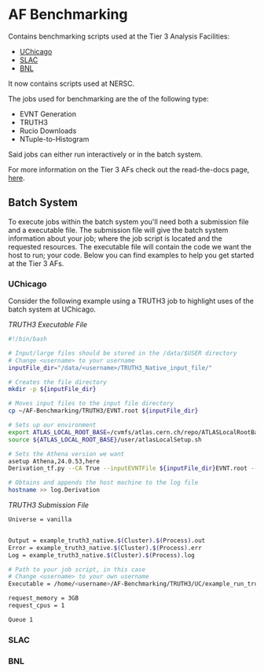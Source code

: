 # AF Benchmarking

Contains benchmarking scripts used at the Tier 3 Analysis Facilities:
- [UChicago](https://github.com/usatlas/AF-Benchmarking?tab=readme-ov-file#uchicago)
- [SLAC](https://github.com/usatlas/AF-Benchmarking#slac)
- [BNL](https://github.com/usatlas/AF-Benchmarking#bnl)

It now contains scripts used at NERSC.

The jobs used for benchmarking are the of the following type:

- EVNT Generation
- TRUTH3
- Rucio Downloads
- NTuple-to-Histogram

Said jobs can either run interactively or in the batch system.

For more information on the Tier 3 AFs check out the read-the-docs page, [here](https://usatlas.readthedocs.io/projects/af-docs/en/latest/).

## Batch System
To execute jobs within the batch system you'll need both a submission file and a executable file. The submission file will give the batch system information about your job; where the job script is located and the requested resources. The executable file will contain the code we want the host to run; your code. Below you can find examples to help you get started at the Tier 3 AFs.

### UChicago

Consider the following example using a TRUTH3 job to highlight uses of the batch system at UChicago.

*TRUTH3 Executable File*
```bash
#!/bin/bash

# Input/large files should be stored in the /data/$USER directory
# Change <username> to your username
inputFile_dir="/data/<username>/TRUTH3_Native_input_file/"

# Creates the file directory
mkdir -p ${inputFile_dir}

# Moves input files to the input file directory
cp ~/AF-Benchmarking/TRUTH3/EVNT.root ${inputFile_dir}

# Sets up our environment
export ATLAS_LOCAL_ROOT_BASE=/cvmfs/atlas.cern.ch/repo/ATLASLocalRootBase
source ${ATLAS_LOCAL_ROOT_BASE}/user/atlasLocalSetup.sh

# Sets the Athena version we want
asetup Athena,24.0.53,here
Derivation_tf.py --CA True --inputEVNTFile ${inputFile_dir}EVNT.root --outputDAODFile=TRUTH3.root --formats TRUTH3

# Obtains and appends the host machine to the log file
hostname >> log.Derivation

```


*TRUTH3 Submission File*
```bash
Universe = vanilla


Output = example_truth3_native.$(Cluster).$(Process).out
Error = example_truth3_native.$(Cluster).$(Process).err
Log = example_truth3_native.$(Cluster).$(Process).log

# Path to your job script, in this case 
# Change <username> to your own username
Executable = /home/<username>/AF-Benchmarking/TRUTH3/UC/example_run_truth3_native_batch.sh

request_memory = 3GB
request_cpus = 1

Queue 1
```

### SLAC







### BNL
